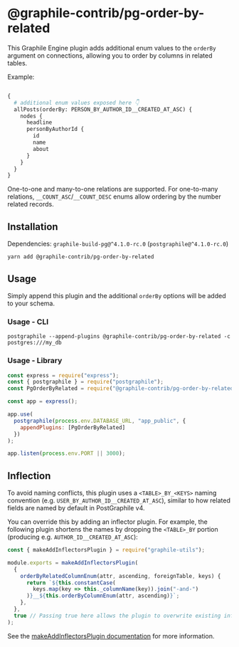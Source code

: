 # @graphile-contrib/pg-order-by-related

This Graphile Engine plugin adds additional enum values to the `orderBy` argument on connections, allowing you to order by columns in related tables.

Example:

```graphql

{
  # additional enum values exposed here 👇
  allPosts(orderBy: PERSON_BY_AUTHOR_ID__CREATED_AT_ASC) {
    nodes {
      headline
      personByAuthorId {
        id
        name
        about
      }
    }
  }
}
```

One-to-one and many-to-one relations are supported. For one-to-many relations, `__COUNT_ASC`/`__COUNT_DESC` enums allow ordering by the number related records.

## Installation

Dependencies: `graphile-build-pg@^4.1.0-rc.0` (`postgraphile@^4.1.0-rc.0`)

```
yarn add @graphile-contrib/pg-order-by-related
```

## Usage

Simply append this plugin and the additional `orderBy` options will be added to your schema.

### Usage - CLI

```
postgraphile --append-plugins @graphile-contrib/pg-order-by-related -c postgres:///my_db
```

### Usage - Library

```js
const express = require("express");
const { postgraphile } = require("postgraphile");
const PgOrderByRelated = require("@graphile-contrib/pg-order-by-related");

const app = express();

app.use(
  postgraphile(process.env.DATABASE_URL, "app_public", {
    appendPlugins: [PgOrderByRelated]
  })
);

app.listen(process.env.PORT || 3000);
```

## Inflection

To avoid naming conflicts, this plugin uses a `<TABLE>_BY_<KEYS>` naming convention (e.g. `USER_BY_AUTHOR_ID__CREATED_AT_ASC`), similar to how related fields are named by default in PostGraphile v4. 

You can override this by adding an inflector plugin. For example, the following plugin shortens the names by dropping the `<TABLE>_BY` portion (producing e.g. `AUTHOR_ID__CREATED_AT_ASC`):

```js
const { makeAddInflectorsPlugin } = require("graphile-utils");

module.exports = makeAddInflectorsPlugin(
  {
    orderByRelatedColumnEnum(attr, ascending, foreignTable, keys) {
      return `${this.constantCase(
        keys.map(key => this._columnName(key)).join("-and-")
      )}__${this.orderByColumnEnum(attr, ascending)}`;
    },
  },
  true // Passing true here allows the plugin to overwrite existing inflectors.
);
```

See the [makeAddInflectorsPlugin documentation](https://www.graphile.org/postgraphile/make-add-inflectors-plugin/) for more information.